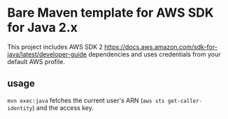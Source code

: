 # Bare Maven template for AWS SDK for Java 2.x

This project includes AWS SDK 2 https://docs.aws.amazon.com/sdk-for-java/latest/developer-guide dependencies and uses credentials from your default AWS profile.

## usage

`mvn exec:java` fetches the current user's ARN (`aws sts get-caller-identity`) and the access key.
